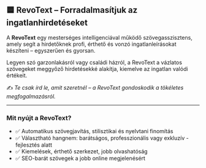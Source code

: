 ## 🟦 RevoText – Forradalmasítjuk az ingatlanhirdetéseket

A **RevoText** egy mesterséges intelligenciával működő szövegasszisztens, amely segít a hirdetőknek profi, érthető és vonzó ingatlanleírásokat készíteni – egyszerűen és gyorsan.

Legyen szó garzonlakásról vagy családi házról, a RevoText a vázlatos szövegeket meggyőző hirdetésekké alakítja, kiemelve az ingatlan valódi értékeit.

✍️ *Te csak írd le, amit szeretnél – a RevoText gondoskodik a tökéletes megfogalmazásról.*

---

### Mit nyújt a RevoText?

- ✅ Automatikus szövegjavítás, stilisztikai és nyelvtani finomítás  
- ✅ Választható hangnem: barátságos, professzionális vagy exkluzív - fejlesztés alatt 
- ✅ Kiemelések, érthető szerkezet, jobb olvashatóság  
- ✅ SEO-barát szövegek a jobb online megjelenésért
